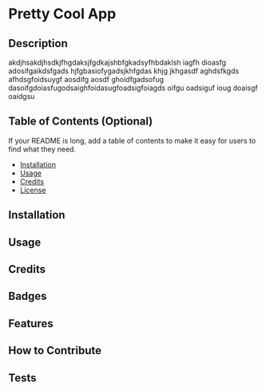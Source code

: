 
# Pretty Cool App 

## Description 
akdjhsakdjhsdkjfhgdaksjfgdkajshbfgkadsyfhbdaklsh iagfh dioasfg adosifgaikdsfgads hjfgbasiofygadsjkhfgdas khjg jkhgasdf aghdsfkgds afhdsgfoidsuygf aosdifg aosdf ghoidfgadsofug dasoifgdoiasfugodsaighfoidasugfoadsigfoiagds oifgu oadsiguf ioug doaisgf oaidgsu
## Table of Contents (Optional)
If your README is long, add a table of contents to make it easy for users to find what they need.
- [Installation](#installation)
- [Usage](#usage)
- [Credits](#credits)
- [License](#license)
## Installation

## Usage

## Credits

## Badges

## Features

## How to Contribute

## Tests
